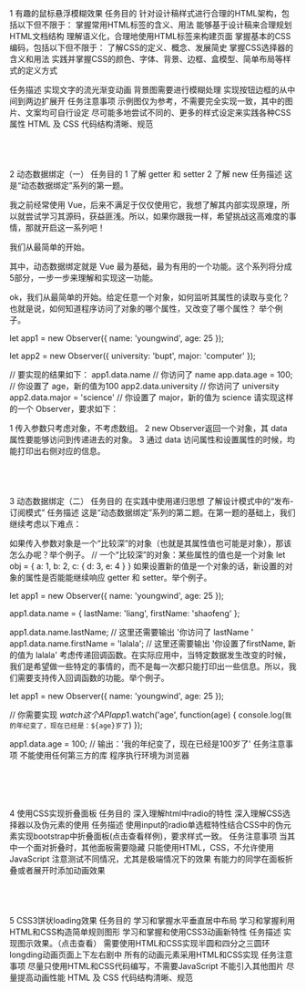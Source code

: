 1 有趣的鼠标悬浮模糊效果
任务目的
针对设计稿样式进行合理的HTML架构，包括以下但不限于：
掌握常用HTML标签的含义、用法
能够基于设计稿来合理规划HTML文档结构
理解语义化，合理地使用HTML标签来构建页面
掌握基本的CSS编码，包括以下但不限于：
了解CSS的定义、概念、发展简史
掌握CSS选择器的含义和用法
实践并掌握CSS的颜色、字体、背景、边框、盒模型、简单布局等样式的定义方式

任务描述
实现文字的流光渐变动画
背景图需要进行模糊处理
实现按钮边框的从中间到两边扩展开
任务注意事项
示例图仅为参考，不需要完全实现一致，其中的图片、文案均可自行设定
尽可能多地尝试不同的、更多的样式设定来实践各种CSS属性
HTML 及 CSS 代码结构清晰、规范
<br><br><br><br><br>
2 动态数据绑定（一）
任务目的
1 了解 getter 和 setter
2 了解 new
任务描述
这是“动态数据绑定”系列的第一题。

我之前经常使用 Vue，后来不满足于仅仅使用它，我想了解其内部实现原理，所以就尝试学习其源码，获益匪浅。所以，如果你跟我一样，希望挑战这高难度的事情，那就开启这一系列吧！

我们从最简单的开始。

其中，动态数据绑定就是 Vue 最为基础，最为有用的一个功能。这个系列将分成5部分，一步一步来理解和实现这一功能。

ok，我们从最简单的开始。给定任意一个对象，如何监听其属性的读取与变化？也就是说，如何知道程序访问了对象的哪个属性，又改变了哪个属性？ 举个例子。

let app1 = new Observer({
  name: 'youngwind',
  age: 25
});

let app2 = new Observer({
  university: 'bupt',
  major: 'computer'
});

// 要实现的结果如下：
app1.data.name // 你访问了 name
app.data.age = 100;  // 你设置了 age，新的值为100
app2.data.university // 你访问了 university
app2.data.major = 'science'  // 你设置了 major，新的值为 science
请实现这样的一个 Observer，要求如下：

1 传入参数只考虑对象，不考虑数组。
2 new Observer返回一个对象，其 data 属性要能够访问到传递进去的对象。
3 通过 data 访问属性和设置属性的时候，均能打印出右侧对应的信息。
<br><br><br><br><br>
3 动态数据绑定（二）
任务目的
在实践中使用递归思想
了解设计模式中的“发布-订阅模式”
任务描述
这是“动态数据绑定”系列的第二题。在第一题的基础上，我们继续考虑以下难点：

如果传入参数对象是一个“比较深”的对象（也就是其属性值也可能是对象），那该怎么办呢？举个例子。
// 一个“比较深”的对象：某些属性的值也是一个对象
let obj = {
 a: 1,
 b: 2,
 c: {
     d: 3,
     e: 4
 }
}
如果设置新的值是一个对象的话，新设置的对象的属性是否能能继续响应 getter 和 setter。举个例子。

 let app1 = new Observer({
         name: 'youngwind',
         age: 25
 });

 app1.data.name = {
         lastName: 'liang',
         firstName: 'shaofeng'
 };

 app1.data.name.lastName;
 // 这里还需要输出 '你访问了 lastName '
 app1.data.name.firstName = 'lalala';
 // 这里还需要输出 '你设置了firstName, 新的值为 lalala'
考虑传递回调函数。在实际应用中，当特定数据发生改变的时候，我们是希望做一些特定的事情的，而不是每一次都只能打印出一些信息。所以，我们需要支持传入回调函数的功能。举个例子。

 let app1 = new Observer({
         name: 'youngwind',
         age: 25
 });

 // 你需要实现 $watch 这个 API
 app1.$watch('age', function(age) {
         console.log(`我的年纪变了，现在已经是：${age}岁了`)
 });

 app1.data.age = 100; // 输出：'我的年纪变了，现在已经是100岁了'
任务注意事项
不能使用任何第三方的库
程序执行环境为浏览器
<br><br><br><br><br>

4  使用CSS实现折叠面板
任务目的
深入理解html中radio的特性
深入理解CSS选择器以及伪元素的使用
任务描述
使用input的radio单选框特性结合CSS中的伪元素实现bootstrap中折叠面板(点击查看样例)，要求样式一致。
任务注意事项
当其中一个面对折叠时，其他面板需要隐藏
只能使用HTML，CSS，不允许使用JavaScript
注意测试不同情况，尤其是极端情况下的效果
有能力的同学在面板折叠或者展开时添加动画效果
<br><br><br><br><br>
5 CSS3饼状loading效果
任务目的
学习和掌握水平垂直居中布局
学习和掌握利用HTML和CSS构造简单规则图形
学习和掌握和使用CSS3动画新特性
任务描述
实现图示效果。（点击查看）
需要使用HTML和CSS实现半圆和四分之三圆环
longding动画页面上下左右剧中
所有的动画元素采用HTML和CSS实现
任务注意事项
尽量只使用HTML和CSS代码编写，不需要JavaScript
不能引入其他图片
尽量提高动画性能
HTML 及 CSS 代码结构清晰、规范